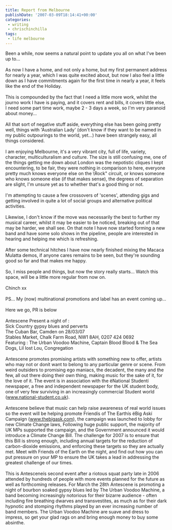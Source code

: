 ```yaml
---
title: Report from Melbourne
publishDate: '2007-03-09T18:14:41+00:00'
categories:
 - writing
 - chrischinchilla
tags:
 - life melbourne
---
```


Been a while, now seems a natural point to update you all on what I've been up to...<br><br>As now I have a home, and not only a home, but my first permanent address for nearly a year, which I was quite excited about, but now I also feel a little down as I have commitments again for the first time in nearly a year, it feels like the end of the Holiday.<br><br>This is compounded by the fact that I need a little more work, whilst the journo work I have is paying, and it covers rent and bills, it covers little else, I need some part time work, maybe 2 - 3 days a week, so I'm very paranoid about money...<br><br>All that sort of negative stuff aside, everything else has been going pretty well, things with 'Australian Lady' (don't know if they want to be named in my public outpourings to the world, yet...) have been strangely easy, all things considered.<br><br>I am enjoying Melbourne, it's a very vibrant city, full of life, variety, character, multiculturalism and culture. The size is still confusing me, one of the things getting me down about London was the nepotistic cliques I kept encountering, to be fair, they were nothing in comparison to here, everyone pretty much knows everyone else on the \Rock\" circuit, or knows someone who knows someone else (if that makes sense), the degrees of separation are slight, I'm unsure yet as to whether that's a good thing or not.<br><br>I'm attempting to cause a few crossovers of 'scenes', attending gigs and getting involved in quite a lot of social groups and alternative political activities.<br><br>Likewise, I don't know if the move was necessarily the best to further my musical career, whilst it may be easier to be noticed, breaking out of that may be harder, we shall see. On that note I have now started forming a new band and have some solo shows in the pipeline, people are interested in hearing and helping me which is refreshing.<br><br>After some technical hitches I have now nearly finished mixing the Macaca Mulatta demos, if anyone cares remains to be seen, but they're sounding good so far and that makes me happy.<br><br>So, I miss people and things, but now the story really starts... Watch this space, will be a little more regular from now on.<br><br>Chinch xx<br><br>PS... My (now) multinational promotions and label has an event coming up...<br><br>Here we go, PR is below<br><br>Antescene Present a night of :<br>Sick Country gypsy blues and perverts<br>The Cuban Bar, Camden on 28/03/07<br>Stables Market, Chalk Farm Road, NW1 8AH, 0207 424 0692<br>Featuring : The Urban Voodoo Machine, Captain Blood Blood & The Sea Dogs, Lil lost Lou, Congregation<br><br>Antescene promotes promising artists with something new to offer, artists who may not or donít want to belong to any particular genre or scene. From weird outsiders to promising ego maniacs, the decadent, the many and the few, all out there doing their own thing, making music for the sake of it, for the love of it. The event is in association with the ëNational Studentí newspaper, a free and independent newspaper for the UK student body, one of very few surviving in an increasingly commercial Student world (www.national-student.co.uk).<br><br>Antescene believe that music can help raise awareness of real world issues so the event will be helping promote Friendís of The Earthís ëBig Askí Campaign (www.thebigask.com), the campaign was launched to lobby for new Climate Change laws, Following huge public support, the majority of UK MPs supported the campaign, and the Government announced it would introduce a Climate Change Bill. The challenge for 2007 is to ensure that this Bill is strong enough, including annual targets for the reduction of carbon-dioxide emissions, and enforcing these targets so they are actually met. Meet with Friends of the Earth on the night, and find out how you can put pressure on your MP to ensure the UK takes a lead in addressing the greatest challenge of our times.<br><br>This is Antesceneís second event after a riotous squat party late in 2006 attended by hundreds of people with more events planned for the future as well as forthcoming releases. For March the 28th Antescene is promoting a night of bourbon soaked gypsy blues led by The Urban Voodoo Machine, a band becoming increasingly notorious for their bizarre audience - often including fire breathing dwarves and transvestites, as much as for their dark hypnotic and stomping rhythms played by an ever increasing number of band members. The Urban Voodoo Machine are suave and dress to impress, so get your glad rags on and bring enough money to buy some absinthe.
